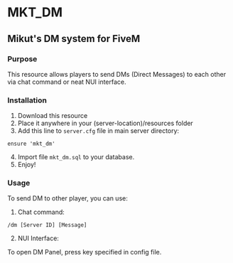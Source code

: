 # **MKT_DM**
## Mikut's DM system for FiveM

### Purpose
This resource allows players to send DMs (Direct Messages) to each other via chat command or neat NUI interface.

### Installation
1. Download this resource
2. Place it anywhere in your (server-location)/resources folder
3. Add this line to `server.cfg` file in main server directory:

`ensure 'mkt_dm'`

4. Import file `mkt_dm.sql` to your database.
5. Enjoy!

### Usage
To send DM to other player, you can use:

1. Chat command:

`/dm [Server ID] [Message]`

2. NUI Interface:

To open DM Panel, press key specified in config file.

